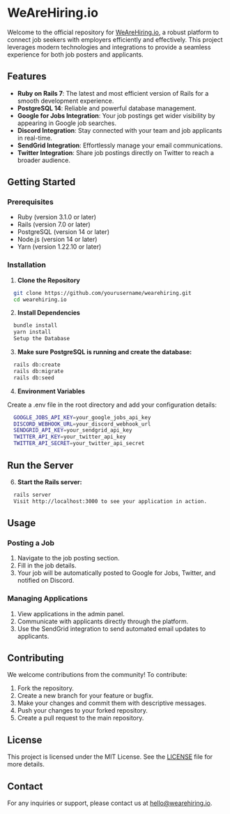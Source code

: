 # WeAreHiring.io

Welcome to the official repository for [WeAreHiring.io](https://www.wearehiring.io/), a robust platform to connect job seekers with employers efficiently and effectively. This project leverages modern technologies and integrations to provide a seamless experience for both job posters and applicants.

## Features

- **Ruby on Rails 7**: The latest and most efficient version of Rails for a smooth development experience.
- **PostgreSQL 14**: Reliable and powerful database management.
- **Google for Jobs Integration**: Your job postings get wider visibility by appearing in Google job searches.
- **Discord Integration**: Stay connected with your team and job applicants in real-time.
- **SendGrid Integration**: Effortlessly manage your email communications.
- **Twitter Integration**: Share job postings directly on Twitter to reach a broader audience.

## Getting Started

### Prerequisites

- Ruby (version 3.1.0 or later)
- Rails (version 7.0 or later)
- PostgreSQL (version 14 or later)
- Node.js (version 14 or later)
- Yarn (version 1.22.10 or later)

### Installation

1. **Clone the Repository**

```bash
  git clone https://github.com/yourusername/wearehiring.git
  cd wearehiring.io
```

2. **Install Dependencies**

```bash
  bundle install
  yarn install
  Setup the Database
```

3. **Make sure PostgreSQL is running and create the database:**

```bash
  rails db:create
  rails db:migrate
  rails db:seed
```

4. **Environment Variables**

Create a .env file in the root directory and add your configuration details:

```bash
  GOOGLE_JOBS_API_KEY=your_google_jobs_api_key
  DISCORD_WEBHOOK_URL=your_discord_webhook_url
  SENDGRID_API_KEY=your_sendgrid_api_key
  TWITTER_API_KEY=your_twitter_api_key
  TWITTER_API_SECRET=your_twitter_api_secret
```

## Run the Server

6. **Start the Rails server:**

```bash
  rails server
  Visit http://localhost:3000 to see your application in action.
```


## Usage

### Posting a Job

1. Navigate to the job posting section.
2. Fill in the job details.
3. Your job will be automatically posted to Google for Jobs, Twitter, and notified on Discord.

### Managing Applications

1. View applications in the admin panel.
2. Communicate with applicants directly through the platform.
3. Use the SendGrid integration to send automated email updates to applicants.

## Contributing

We welcome contributions from the community! To contribute:

1. Fork the repository.
2. Create a new branch for your feature or bugfix.
3. Make your changes and commit them with descriptive messages.
4. Push your changes to your forked repository.
5. Create a pull request to the main repository.

## License

This project is licensed under the MIT License. See the [LICENSE](LICENSE) file for more details.

## Contact

For any inquiries or support, please contact us at [hello@wearehiring.io](mailto:hello@wearehiring.io).
